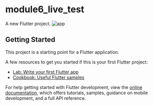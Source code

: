# module6_live_test

A new Flutter project.
![app](https://github.com/Rovinota/Ostad_Assignment/assets/137815717/cb67a2cd-aaf5-4553-aa86-e69618427892)

## Getting Started

This project is a starting point for a Flutter application.

A few resources to get you started if this is your first Flutter project:

- [Lab: Write your first Flutter app](https://docs.flutter.dev/get-started/codelab)
- [Cookbook: Useful Flutter samples](https://docs.flutter.dev/cookbook)

For help getting started with Flutter development, view the
[online documentation](https://docs.flutter.dev/), which offers tutorials,
samples, guidance on mobile development, and a full API reference.
